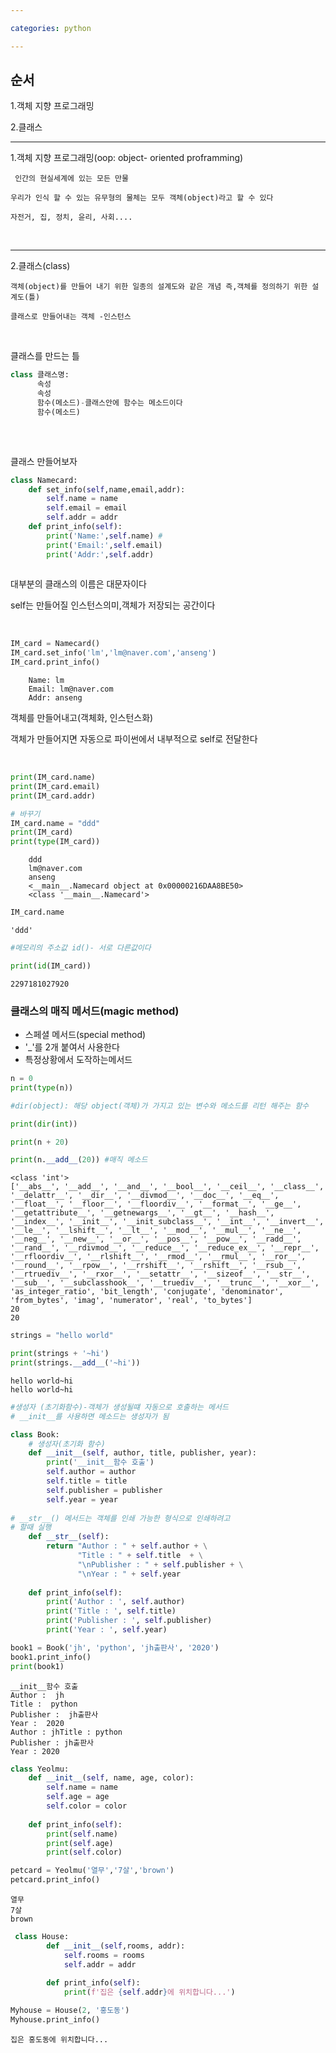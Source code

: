 ```yaml
---

categories: python

---
```


순서
---
1.객체 지향 프로그래밍

2.클래스


------




1.객체 지향 프로그래밍(oop: object- oriented proframming)
```
 인간의 현실세계에 있는 모든 만물

우리가 인식 할 수 있는 유무형의 물체는 모두 객체(object)라고 할 수 있다

자전거, 집, 정치, 윤리, 사회....
```
&nbsp; 

-----


2.클래스(class)
```
객체(object)를 만들어 내기 위한 일종의 설계도와 같은 개념 즉,객체를 정의하기 위한 설계도(틀)

클래스로 만들어내는 객체 -인스턴스
```
&nbsp; 

클래스를 만드는 틀

```python
class 클래스명:
      속성
      속성
      함수(메소드)-클래스안에 함수는 메소드이다
      함수(메소드)
 
```
&nbsp; 


클래스 만들어보자

```python
class Namecard:  
    def set_info(self,name,email,addr):
        self.name = name  
        self.email = email
        self.addr = addr
    def print_info(self):
        print('Name:',self.name) # 
        print('Email:',self.email)
        print('Addr:',self.addr)
        
```

대부분의 클래스의 이름은 대문자이다

self는 만들어질 인스턴스의미,객체가 저장되는 공간이다

&nbsp; 


```python
IM_card = Namecard() 
IM_card.set_info('lm','lm@naver.com','anseng')
IM_card.print_info()
```
```
    Name: lm
    Email: lm@naver.com
    Addr: anseng
```
객체를 만들어내고(객체화, 인스턴스화)

객체가 만들어지면 자동으로 파이썬에서 내부적으로 self로 전달한다
    

&nbsp; 


```python
print(IM_card.name)
print(IM_card.email)
print(IM_card.addr)

# 바꾸기
IM_card.name = "ddd"
print(IM_card)
print(type(IM_card))
```
```
    ddd
    lm@naver.com
    anseng
    <__main__.Namecard object at 0x00000216DAA8BE50>
    <class '__main__.Namecard'>
```   



```python
IM_card.name 
```




    'ddd'




```python
#메모리의 주소값 id()- 서로 다른값이다

print(id(IM_card))
```

    2297181027920
    

### 클래스의 매직 메서드(magic method)
- 스페셜 메서드(special method)
- '_'를 2개 붙여서 사용한다
- 특정상황에서 도작하는메서드


```python
n = 0
print(type(n))

#dir(object): 해당 object(객체)가 가지고 있는 변수와 메소드를 리턴 해주는 함수

print(dir(int))

print(n + 20)

print(n.__add__(20)) #매직 메소드

```

    <class 'int'>
    ['__abs__', '__add__', '__and__', '__bool__', '__ceil__', '__class__', '__delattr__', '__dir__', '__divmod__', '__doc__', '__eq__', '__float__', '__floor__', '__floordiv__', '__format__', '__ge__', '__getattribute__', '__getnewargs__', '__gt__', '__hash__', '__index__', '__init__', '__init_subclass__', '__int__', '__invert__', '__le__', '__lshift__', '__lt__', '__mod__', '__mul__', '__ne__', '__neg__', '__new__', '__or__', '__pos__', '__pow__', '__radd__', '__rand__', '__rdivmod__', '__reduce__', '__reduce_ex__', '__repr__', '__rfloordiv__', '__rlshift__', '__rmod__', '__rmul__', '__ror__', '__round__', '__rpow__', '__rrshift__', '__rshift__', '__rsub__', '__rtruediv__', '__rxor__', '__setattr__', '__sizeof__', '__str__', '__sub__', '__subclasshook__', '__truediv__', '__trunc__', '__xor__', 'as_integer_ratio', 'bit_length', 'conjugate', 'denominator', 'from_bytes', 'imag', 'numerator', 'real', 'to_bytes']
    20
    20
    


```python
strings = "hello world"

print(strings + '~hi')
print(strings.__add__('~hi'))
```

    hello world~hi
    hello world~hi
    


```python
#생성자 (초기화함수)-객체가 생성될떄 자동으로 호출하는 메서드
# __init__를 사용하면 메소드는 생성자가 됨

class Book:
    # 생성자(초기화 함수)
    def __init__(self, author, title, publisher, year):
        print('__init__함수 호출')
        self.author = author
        self.title = title
        self.publisher = publisher
        self.year = year
        
# __str__() 메서드는 객체를 인쇄 가능한 형식으로 인쇄하려고
# 할때 실행
    def __str__(self):
        return "Author : " + self.author + \
               "Title : " + self.title  + \
               "\nPublisher : " + self.publisher + \
               "\nYear : " + self.year 
    
    def print_info(self):
        print('Author : ', self.author)
        print('Title : ', self.title)
        print('Publisher : ', self.publisher)
        print('Year : ', self.year)
```


```python
book1 = Book('jh', 'python', 'jh출판사', '2020')
book1.print_info()
print(book1)
```

    __init__함수 호출
    Author :  jh
    Title :  python
    Publisher :  jh출판사
    Year :  2020
    Author : jhTitle : python
    Publisher : jh출판사
    Year : 2020
    


```python
class Yeolmu:
    def __init__(self, name, age, color):
        self.name = name 
        self.age = age
        self.color = color
        
    def print_info(self):
        print(self.name)
        print(self.age)
        print(self.color)

```


```python
petcard = Yeolmu('열무','7살','brown')
petcard.print_info()
```

    열무
    7살
    brown
    


```python
 class House:
        def __init__(self,rooms, addr):
            self.rooms = rooms
            self.addr = addr
        
        def print_info(self):
            print(f'집은 {self.addr}에 위치합니다...')
```


```python
Myhouse = House(2, '홍도동')
Myhouse.print_info()
```

    집은 홍도동에 위치합니다...
    


```python

```

